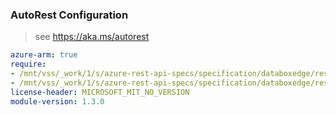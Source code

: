 ### AutoRest Configuration

> see https://aka.ms/autorest

``` yaml
azure-arm: true
require:
- /mnt/vss/_work/1/s/azure-rest-api-specs/specification/databoxedge/resource-manager/readme.md
- /mnt/vss/_work/1/s/azure-rest-api-specs/specification/databoxedge/resource-manager/readme.go.md
license-header: MICROSOFT_MIT_NO_VERSION
module-version: 1.3.0

```